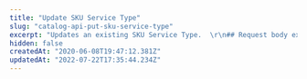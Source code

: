 ```yaml
---
title: "Update SKU Service Type"
slug: "catalog-api-put-sku-service-type"
excerpt: "Updates an existing SKU Service Type.  \r\n## Request body example\r\n\r\n```json\r\n{\r\n    \"Name\": \"Test API Sku Services\",\r\n    \"IsActive\": true,\r\n    \"ShowOnProductFront\": true,\r\n    \"ShowOnCartFront\": true,\r\n    \"ShowOnAttachmentFront\": true,\r\n    \"ShowOnFileUpload\": true,\r\n    \"IsGiftCard\": true,\r\n    \"IsRequired\": true\r\n}\r\n```\r\n\r\n## Response body example\r\n\r\n```json\r\n{\r\n    \"Id\": 2,\r\n    \"Name\": \"Teste API Sku Services\",\r\n    \"IsActive\": true,\r\n    \"ShowOnProductFront\": true,\r\n    \"ShowOnCartFront\": true,\r\n    \"ShowOnAttachmentFront\": true,\r\n    \"ShowOnFileUpload\": true,\r\n    \"IsGiftCard\": true,\r\n    \"IsRequired\": true\r\n}\r\n```"
hidden: false
createdAt: "2020-06-08T19:47:12.381Z"
updatedAt: "2022-07-22T17:35:44.234Z"
---
```

